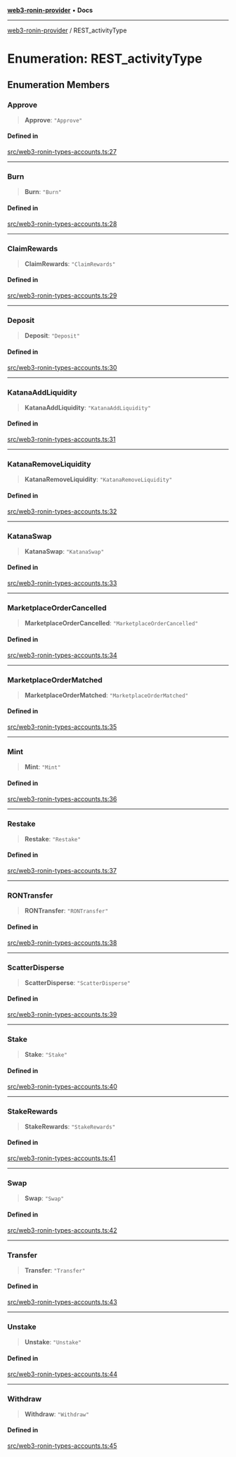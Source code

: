 [**web3-ronin-provider**](../README.md) • **Docs**

***

[web3-ronin-provider](../globals.md) / REST\_activityType

# Enumeration: REST\_activityType

## Enumeration Members

### Approve

> **Approve**: `"Approve"`

#### Defined in

[src/web3-ronin-types-accounts.ts:27](https://github.com/chuacw/web3-ronin-provider/blob/74865f4cc367fda569b2ea12b7ca079db4fcf0a2/src/web3-ronin-types-accounts.ts#L27)

***

### Burn

> **Burn**: `"Burn"`

#### Defined in

[src/web3-ronin-types-accounts.ts:28](https://github.com/chuacw/web3-ronin-provider/blob/74865f4cc367fda569b2ea12b7ca079db4fcf0a2/src/web3-ronin-types-accounts.ts#L28)

***

### ClaimRewards

> **ClaimRewards**: `"ClaimRewards"`

#### Defined in

[src/web3-ronin-types-accounts.ts:29](https://github.com/chuacw/web3-ronin-provider/blob/74865f4cc367fda569b2ea12b7ca079db4fcf0a2/src/web3-ronin-types-accounts.ts#L29)

***

### Deposit

> **Deposit**: `"Deposit"`

#### Defined in

[src/web3-ronin-types-accounts.ts:30](https://github.com/chuacw/web3-ronin-provider/blob/74865f4cc367fda569b2ea12b7ca079db4fcf0a2/src/web3-ronin-types-accounts.ts#L30)

***

### KatanaAddLiquidity

> **KatanaAddLiquidity**: `"KatanaAddLiquidity"`

#### Defined in

[src/web3-ronin-types-accounts.ts:31](https://github.com/chuacw/web3-ronin-provider/blob/74865f4cc367fda569b2ea12b7ca079db4fcf0a2/src/web3-ronin-types-accounts.ts#L31)

***

### KatanaRemoveLiquidity

> **KatanaRemoveLiquidity**: `"KatanaRemoveLiquidity"`

#### Defined in

[src/web3-ronin-types-accounts.ts:32](https://github.com/chuacw/web3-ronin-provider/blob/74865f4cc367fda569b2ea12b7ca079db4fcf0a2/src/web3-ronin-types-accounts.ts#L32)

***

### KatanaSwap

> **KatanaSwap**: `"KatanaSwap"`

#### Defined in

[src/web3-ronin-types-accounts.ts:33](https://github.com/chuacw/web3-ronin-provider/blob/74865f4cc367fda569b2ea12b7ca079db4fcf0a2/src/web3-ronin-types-accounts.ts#L33)

***

### MarketplaceOrderCancelled

> **MarketplaceOrderCancelled**: `"MarketplaceOrderCancelled"`

#### Defined in

[src/web3-ronin-types-accounts.ts:34](https://github.com/chuacw/web3-ronin-provider/blob/74865f4cc367fda569b2ea12b7ca079db4fcf0a2/src/web3-ronin-types-accounts.ts#L34)

***

### MarketplaceOrderMatched

> **MarketplaceOrderMatched**: `"MarketplaceOrderMatched"`

#### Defined in

[src/web3-ronin-types-accounts.ts:35](https://github.com/chuacw/web3-ronin-provider/blob/74865f4cc367fda569b2ea12b7ca079db4fcf0a2/src/web3-ronin-types-accounts.ts#L35)

***

### Mint

> **Mint**: `"Mint"`

#### Defined in

[src/web3-ronin-types-accounts.ts:36](https://github.com/chuacw/web3-ronin-provider/blob/74865f4cc367fda569b2ea12b7ca079db4fcf0a2/src/web3-ronin-types-accounts.ts#L36)

***

### Restake

> **Restake**: `"Restake"`

#### Defined in

[src/web3-ronin-types-accounts.ts:37](https://github.com/chuacw/web3-ronin-provider/blob/74865f4cc367fda569b2ea12b7ca079db4fcf0a2/src/web3-ronin-types-accounts.ts#L37)

***

### RONTransfer

> **RONTransfer**: `"RONTransfer"`

#### Defined in

[src/web3-ronin-types-accounts.ts:38](https://github.com/chuacw/web3-ronin-provider/blob/74865f4cc367fda569b2ea12b7ca079db4fcf0a2/src/web3-ronin-types-accounts.ts#L38)

***

### ScatterDisperse

> **ScatterDisperse**: `"ScatterDisperse"`

#### Defined in

[src/web3-ronin-types-accounts.ts:39](https://github.com/chuacw/web3-ronin-provider/blob/74865f4cc367fda569b2ea12b7ca079db4fcf0a2/src/web3-ronin-types-accounts.ts#L39)

***

### Stake

> **Stake**: `"Stake"`

#### Defined in

[src/web3-ronin-types-accounts.ts:40](https://github.com/chuacw/web3-ronin-provider/blob/74865f4cc367fda569b2ea12b7ca079db4fcf0a2/src/web3-ronin-types-accounts.ts#L40)

***

### StakeRewards

> **StakeRewards**: `"StakeRewards"`

#### Defined in

[src/web3-ronin-types-accounts.ts:41](https://github.com/chuacw/web3-ronin-provider/blob/74865f4cc367fda569b2ea12b7ca079db4fcf0a2/src/web3-ronin-types-accounts.ts#L41)

***

### Swap

> **Swap**: `"Swap"`

#### Defined in

[src/web3-ronin-types-accounts.ts:42](https://github.com/chuacw/web3-ronin-provider/blob/74865f4cc367fda569b2ea12b7ca079db4fcf0a2/src/web3-ronin-types-accounts.ts#L42)

***

### Transfer

> **Transfer**: `"Transfer"`

#### Defined in

[src/web3-ronin-types-accounts.ts:43](https://github.com/chuacw/web3-ronin-provider/blob/74865f4cc367fda569b2ea12b7ca079db4fcf0a2/src/web3-ronin-types-accounts.ts#L43)

***

### Unstake

> **Unstake**: `"Unstake"`

#### Defined in

[src/web3-ronin-types-accounts.ts:44](https://github.com/chuacw/web3-ronin-provider/blob/74865f4cc367fda569b2ea12b7ca079db4fcf0a2/src/web3-ronin-types-accounts.ts#L44)

***

### Withdraw

> **Withdraw**: `"Withdraw"`

#### Defined in

[src/web3-ronin-types-accounts.ts:45](https://github.com/chuacw/web3-ronin-provider/blob/74865f4cc367fda569b2ea12b7ca079db4fcf0a2/src/web3-ronin-types-accounts.ts#L45)
